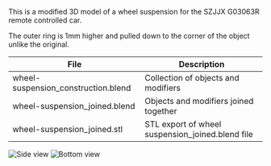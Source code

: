 This is a modified 3D model of a wheel suspension for the SZJJX G03063R remote controlled car.

The outer ring is 1mm higher and pulled down to the corner of the object unlike the original.

| File     | Description     |
| ------------- | ------------- |
| wheel-suspension_construction.blend | Collection of objects and modifiers |
| wheel-suspension_joined.blend | Objects and modifiers joined together |
| wheel-suspension_joined.stl | STL export of wheel suspension_joined.blend file |


![Side view](https://github.com/ctietze/3d-models/blob/main/wheel-suspension_001.png?raw=true)
![Bottom view](https://github.com/ctietze/3d-models/blob/main/wheel-suspension_002.png?raw=true)

